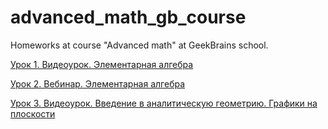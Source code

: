 # advanced_math_gb_course

Homeworks at course "Advanced math" at GeekBrains school.

[Урок 1. Видеоурок. Элементарная алгебра](https://github.com/dimireme/gb_advanced_math/blob/master/lesson_1.ipynb)

[Урок 2. Вебинар. Элементарная алгебра](https://github.com/dimireme/gb_advanced_math/blob/master/lesson_2.ipynb)

[Урок 3. Видеоурок. Введение в аналитическую геометрию. Графики на плоскости](https://github.com/dimireme/gb_advanced_math/blob/master/lesson_3.ipynb)
